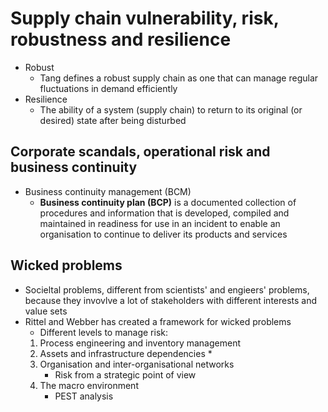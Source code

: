 # Supply chain vulnerability, risk, robustness and resilience

* Robust
	* Tang defines a robust supply chain as one that can manage regular fluctuations in demand efficiently
* Resilience
	* The ability of a system (supply chain) to return to its original (or desired) state after being disturbed

## Corporate scandals, operational risk and business continuity

* Business continuity management (BCM)
	* **Business continuity plan (BCP)** is a documented collection of procedures and information that is developed, compiled and maintained in readiness for use in an incident to enable an organisation to continue to deliver its products and services

## Wicked problems

* Socieltal problems, different from scientists' and engieers' problems, because they invovlve a lot of stakeholders with different interests and value sets
* Rittel and Webber has created a framework for wicked problems
	* Different levels to manage risk:
	1. Process engineering and inventory management
	2. Assets and infrastructure dependencies
		* 
	3. Organisation and inter-organisational networks
		* Risk from a strategic point of view
	4. The macro environment
		* PEST analysis
